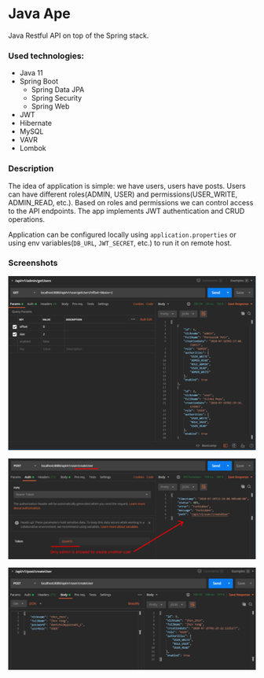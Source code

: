 # Java Ape
Java Restful API on top of the Spring stack.

### Used technologies:
* Java 11
* Spring Boot
  * Spring Data JPA
  * Spring Security
  * Spring Web
* JWT
* Hibernate
* MySQL
* VAVR
* Lombok

### Description
The idea of application is simple: we have users, users have posts.
Users can have different roles(ADMIN, USER) and 
permissions(USER_WRITE, ADMIN_READ, etc.).
Based on roles and permissions we can control 
access to the API endpoints.
The app implements JWT authentication and CRUD operations.

Application can be configured locally using `application.properties` or 
using env variables(`DB_URL`, `JWT_SECRET`, etc.) to run it on remote host.

### Screenshots
<p align="center"><img src="img/Screenshot_6.png"></p>
<p align="center"><img src="img/Screenshot_7.png"></p>
<p align="center"><img src="img/Screenshot_8.png"></p>
